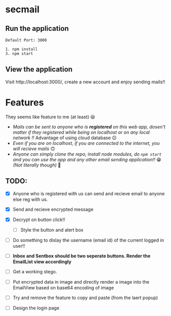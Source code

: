 # secmail

## Run the application
`Default Port: 3000`
```
1. npm install
3. npm start
```

## View the application

Visit http://localhost:3000/, create a new account and enjoy sending mails!! 

# Features
They seems like feature to me (at least) :smiley:
- _Mails can be sent to anyone who is **registered** on this web app, dosen't matter if they registered while being on localhost or on any local network !!_ Advantage of using cloud database :wink:
- _Even if you are on localhost, if you are connected to the internet, you will recieve mails_ :upside_down_face:
- _Anyone can simply clone the repo, install node modules, do `npm start` and you can use the app and any other email sending application!!_ :grin: _(Not literally though)_ :zany_face:

## TODO:
- [x] Anyone who is registered with us can send and recieve email to anyone else reg with us.
- [x] Send and recieve encrypted message
- [x] Decrypt on button click!!
  - [ ] Style the button and alert box
- [ ] Do something to dislay the username (email id) of the current logged in user!!
- [ ] **Inbox and Sentbox should be two seperate buttons. Render the EmailList view accordingly**
- [ ] Get a working stego.
- [ ] Put encrypted data in image and directly render a image into the EmailView based on base64 encoding of image
- [ ] Try and remove the feature to copy and paste (from the laert popup)
- [ ] Design the login page

